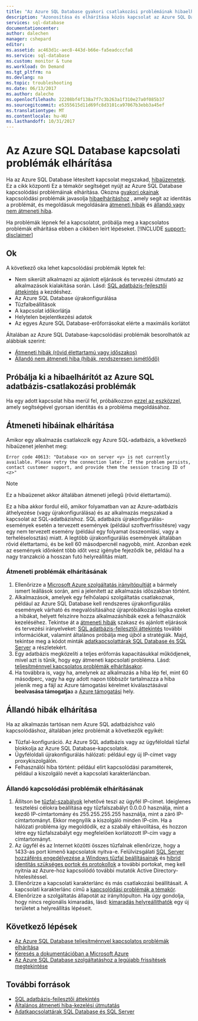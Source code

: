 ```yaml
---
title: "Az Azure SQL Database gyakori csatlakozási problémáinak hibaelhárítása"
description: "Azonosítása és elhárítása közös kapcsolat az Azure SQL Database lépéseit."
services: sql-database
documentationcenter: 
author: dalechen
manager: cshepard
editor: 
ms.assetid: ac463d1c-aec8-443d-b66e-fa5eadcccfa8
ms.service: sql-database
ms.custom: monitor & tune
ms.workload: On Demand
ms.tgt_pltfrm: na
ms.devlang: na
ms.topic: troubleshooting
ms.date: 06/13/2017
ms.author: daleche
ms.openlocfilehash: 22208bf4f138a7f7c3b263a1f310e27a0f085b37
ms.sourcegitcommit: e5355615d11d69fc8d3101ca97067b3ebb3a45ef
ms.translationtype: MT
ms.contentlocale: hu-HU
ms.lasthandoff: 10/31/2017
---
```

# <a name="troubleshoot-connection-issues-to-azure-sql-database"></a>Az Azure SQL Database kapcsolati problémák elhárítása
Ha az Azure SQL Database létesített kapcsolat megszakad, [hibaüzenetek](sql-database-develop-error-messages.md). Ez a cikk központi Ez a témakör segítséget nyújt az Azure SQL Database kapcsolódási problémáinak elhárítása. Okozna [gyakori okainak](#cause) kapcsolódási problémák javasolja [hibaelhárításhoz](#try-the-troubleshooter-for-azure-sql-database-connectivity-issues) , amely segít az identitás a problémát, és megoldásuk megoldására [átmeneti hibák](#troubleshoot-transient-errors) és [állandó vagy nem átmeneti hiba](#troubleshoot-persistent-errors). 

Ha problémák lépnek fel a kapcsolatot, próbálja meg a kapcsolatos problémák elhárítása ebben a cikkben leírt lépéseket.
[!INCLUDE [support-disclaimer](../../includes/support-disclaimer.md)]

## <a name="cause"></a>Ok
A következő oka lehet kapcsolódási problémák léptek fel:

* Nem sikerült alkalmazni az ajánlott eljárások és tervezési útmutató az alkalmazások kialakítása során.  Lásd: [SQL adatbázis-fejlesztői áttekintés](sql-database-develop-overview.md) a kezdéshez.
* Az Azure SQL Database újrakonfigurálása
* Tűzfalbeállítások
* A kapcsolat időkorlátja
* Helytelen bejelentkezési adatok
* Az egyes Azure SQL Database-erőforrásokat elérte a maximális korlátot

Általában az Azure SQL Database-kapcsolódási problémák besorolhatók az alábbiak szerint:

* [Átmeneti hibák (rövid élettartamú vagy időszakos)](#troubleshoot-transient-errors)
* [Állandó nem átmeneti hiba (hibák, rendszeresen ismétlődő)](#troubleshoot-persistent-errors)

## <a name="try-the-troubleshooter-for-azure-sql-database-connectivity-issues"></a>Próbálja ki a hibaelhárítót az Azure SQL adatbázis-csatlakozási problémák
Ha egy adott kapcsolat hiba merül fel, próbálkozzon [ezzel az eszközzel](https://support.microsoft.com/help/10085/troubleshooting-connectivity-issues-with-microsoft-azure-sql-database), amely segítségével gyorsan identitás és a probléma megoldásához.

## <a name="troubleshoot-transient-errors"></a>Átmeneti hibáinak elhárítása

Amikor egy alkalmazás csatlakozik egy Azure SQL-adatbázis, a következő hibaüzenet jelenhet meg:

```
Error code 40613: "Database <x> on server <y> is not currently available. Please retry the connection later. If the problem persists, contact customer support, and provide them the session tracing ID of <z>"
```

> [!NOTE]
> Ez a hibaüzenet akkor általában átmeneti jellegű (rövid élettartamú).
> 
> 

Ez a hiba akkor fordul elő, amikor folyamatban van az Azure-adatbázis áthelyezése (vagy újrakonfigurálása) és az alkalmazás megszakad a kapcsolat az SQL-adatbázishoz. SQL adatbázis újrakonfigurálás-események esetén a tervezett események (például szoftverfrissítésre) vagy egy nem tervezett esemény (például egy folyamat összeomlási, vagy a terheléselosztás) miatt. A legtöbb újrakonfigurálás események általában rövid élettartamú, és be kell 60 másodpercnél nagyobb, mint. Azonban ezek az események időnként több időt vesz igénybe fejeződik be, például ha a nagy tranzakció a hosszan futó helyreállítás miatt.

### <a name="steps-to-resolve-transient-connectivity-issues"></a>Átmeneti problémák elhárításának

1. Ellenőrizze a [Microsoft Azure szolgáltatás irányítópultját](https://azure.microsoft.com/status) a bármely ismert leállások során, ami a jelenített az alkalmazás időszakban történt.
2. Alkalmazások, amelyek egy felhőalapú szolgáltatás csatlakoznak, például az Azure SQL Database kell rendszeres újrakonfigurálás események várható és megvalósításához újrapróbálkozási logika ezeket a hibákat, helyett felszínre hozza alkalmazáshibák ezek a felhasználók kezeléséhez. Tekintse át a [átmeneti hibák](sql-database-connectivity-issues.md) szakasz és ajánlott eljárások és tervezési irányelveket: [SQL adatbázis-fejlesztői áttekintés](sql-database-develop-overview.md) további információkat, valamint általános próbálja meg újból a stratégiák. Majd, tekintse meg a kódot minták [adatkapcsolattárak SQL Database és SQL Server](sql-database-libraries.md) a részletekért.
3. Egy adatbázis megközelíti a teljes erőforrás kapacitásukkal működjenek, mivel azt is tűnik, hogy egy átmeneti kapcsolati probléma. Lásd: [teljesítménnyel kapcsolatos problémák elhárításakor](sql-database-troubleshoot-performance.md).
4. Ha továbbra is, vagy ha, amelynek az alkalmazás a hiba lép fel, mint 60 másodperc, vagy ha egy adott napon többször tartalmazza a hiba jelenik meg a fájl az Azure támogatási kérelmet kiválasztásával **beolvasása támogatja**a a [Azure támogatási](https://azure.microsoft.com/support/options) hely.

## <a name="troubleshoot-persistent-errors"></a>Állandó hibák elhárítása
Ha az alkalmazás tartósan nem Azure SQL adatbázishoz való kapcsolódáshoz, általában jelez problémát a következők egyikét:

* Tűzfal-konfiguráció. Az Azure SQL adatbázis vagy az ügyféloldali tűzfal blokkolja az Azure SQL Database-kapcsolatok.
* Ügyféloldali újrakonfigurálás hálózati: például egy új IP-címet vagy proxykiszolgálón.
* Felhasználói hiba történt: például elírt kapcsolódási paraméterek, például a kiszolgáló nevét a kapcsolati karakterláncban.

### <a name="steps-to-resolve-persistent-connectivity-issues"></a>Állandó kapcsolódási problémák elhárításának
1. Állítson be [tűzfal-szabályok](sql-database-configure-firewall-settings.md) lehetővé teszi az ügyfél IP-címet. Ideiglenes tesztelési célokra beállítása egy tűzfalszabályt 0.0.0.0 használja, mint a kezdő IP-címtartomány és 255.255.255.255 használja, mint a záró IP-címtartományt. Ekkor megnyílik a kiszolgáló minden IP-cím. Ha a hálózati probléma így megoldódik, ez a szabály eltávolítása, és hozzon létre egy tűzfalszabályt egy megfelelően korlátozott IP-cím vagy a címtartományt. 
2. Az ügyfél és az Internet közötti összes tűzfalnak ellenőrizze, hogy a 1433-as port kimenő kapcsolatok nyitva-e. Felülvizsgálati [SQL Server hozzáférés engedélyezése a Windows tűzfal beállításainak](https://msdn.microsoft.com/library/cc646023.aspx) és [hibrid identitás szükséges portok és protokollok](https://docs.microsoft.com/azure/active-directory/connect/active-directory-aadconnect-ports) a további portokat, meg kell nyitnia az Azure-hoz kapcsolódó további mutatók Active Directory-hitelesítéssel.
3. Ellenőrizze a kapcsolati karakterlánc és más csatlakozási beállításait. A kapcsolati karakterlánc című a [kapcsolódási problémák a témakör](sql-database-connectivity-issues.md#connections-to-azure-sql-database).
4. Ellenőrizze a szolgáltatás állapotát az irányítópulton. Ha úgy gondolja, hogy nincs regionális kimaradás, lásd: [kimaradás helyreállíthatók](sql-database-disaster-recovery.md) egy új területet a helyreállítás lépéseit.

## <a name="next-steps"></a>Következő lépések
* [Az Azure SQL Database teljesítménnyel kapcsolatos problémák elhárítása](sql-database-troubleshoot-performance.md)
* [Keresés a dokumentációban a Microsoft Azure](http://azure.microsoft.com/search/documentation/)
* [Az Azure SQL Database szolgáltatáshoz a legújabb frissítések megtekintése](http://azure.microsoft.com/updates/?service=sql-database)

## <a name="additional-resources"></a>További források
* [SQL adatbázis-fejlesztői áttekintés](sql-database-develop-overview.md)
* [Általános átmeneti hiba-kezelési útmutatás](../best-practices-retry-general.md)
* [Adatkapcsolattárak SQL Database és SQL Server](sql-database-libraries.md)

